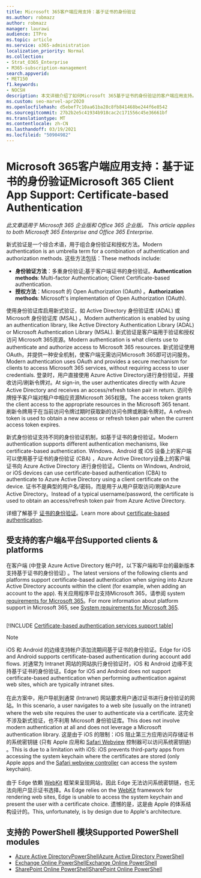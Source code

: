 ```yaml
---
title: Microsoft 365客户端应用支持：基于证书的身份验证
ms.author: robmazz
author: robmazz
manager: laurawi
audience: ITPro
ms.topic: article
ms.service: o365-administration
localization_priority: Normal
ms.collection:
- Strat_O365_Enterprise
- M365-subscription-management
search.appverid:
- MET150
f1.keywords:
- NOCSH
description: 本文详细介绍了如何Microsoft 365基于证书的身份验证的客户端应用支持。
ms.custom: seo-marvel-apr2020
ms.openlocfilehash: d5ebef7c10aa61ba28c8fb841468be244f6e8542
ms.sourcegitcommit: 27b2b2e5c41934b918cac2c171556c45e36661bf
ms.translationtype: MT
ms.contentlocale: zh-CN
ms.lasthandoff: 03/19/2021
ms.locfileid: "50904982"
---
```

# <a name="microsoft-365-client-app-support-certificate-based-authentication"></a><span data-ttu-id="ab1e3-103">Microsoft 365客户端应用支持：基于证书的身份验证</span><span class="sxs-lookup"><span data-stu-id="ab1e3-103">Microsoft 365 Client App Support: Certificate-based Authentication</span></span>

<span data-ttu-id="ab1e3-104">*此文章适用于 Microsoft 365 企业版和 Office 365 企业版。* </span><span class="sxs-lookup"><span data-stu-id="ab1e3-104">*This article applies to both Microsoft 365 Enterprise and Office 365 Enterprise.*</span></span>

<span data-ttu-id="ab1e3-105">新式验证是一个综合术语，用于组合身份验证和授权方法。</span><span class="sxs-lookup"><span data-stu-id="ab1e3-105">Modern authentication is an umbrella term for a combination of authentication and authorization methods.</span></span> <span data-ttu-id="ab1e3-106">这些方法包括：</span><span class="sxs-lookup"><span data-stu-id="ab1e3-106">These methods include:</span></span>

- <span data-ttu-id="ab1e3-107">**身份验证方法**：多重身份验证;基于客户端证书的身份验证。</span><span class="sxs-lookup"><span data-stu-id="ab1e3-107">**Authentication methods**: Multi-factor Authentication; Client Certificate-based authentication.</span></span>
- <span data-ttu-id="ab1e3-108">**授权方法**：Microsoft 的 Open Authorization (OAuth) 。</span><span class="sxs-lookup"><span data-stu-id="ab1e3-108">**Authorization methods**: Microsoft's implementation of Open Authorization (OAuth).</span></span>

<span data-ttu-id="ab1e3-109">使用身份验证库启用新式验证，如 Active Directory 身份验证库 (ADAL) 或 Microsoft 身份验证库 (MSAL) 。</span><span class="sxs-lookup"><span data-stu-id="ab1e3-109">Modern authentication is enabled by using an authentication library, like Active Directory Authentication Library (ADAL) or Microsoft Authentication Library (MSAL).</span></span> <span data-ttu-id="ab1e3-110">新式验证是客户端用于验证和授权访问 Microsoft 365资源。</span><span class="sxs-lookup"><span data-stu-id="ab1e3-110">Modern authentication is what clients use to authenticate and authorize access to Microsoft 365 resources.</span></span> <span data-ttu-id="ab1e3-111">新式验证使用 OAuth，并提供一种安全机制，使客户端无需访问Microsoft 365即可访问服务。</span><span class="sxs-lookup"><span data-stu-id="ab1e3-111">Modern authentication uses OAuth and provides a secure mechanism for clients to access Microsoft 365 services, without requiring access to user credentials.</span></span> <span data-ttu-id="ab1e3-112">登录时，用户直接使用 Azure Active Directory进行身份验证，并接收访问/刷新令牌对。</span><span class="sxs-lookup"><span data-stu-id="ab1e3-112">At sign-in, the user authenticates directly with Azure Active Directory and receives an access/refresh token pair in return.</span></span> <span data-ttu-id="ab1e3-113">访问令牌授予客户端对租户中相应资源Microsoft 365权限。</span><span class="sxs-lookup"><span data-stu-id="ab1e3-113">The access token grants the client access to the appropriate resources in the Microsoft 365 tenant.</span></span> <span data-ttu-id="ab1e3-114">刷新令牌用于在当前访问令牌过期时获取新的访问令牌或刷新令牌对。</span><span class="sxs-lookup"><span data-stu-id="ab1e3-114">A refresh token is used to obtain a new access or refresh token pair when the current access token expires.</span></span>

<span data-ttu-id="ab1e3-115">新式身份验证支持不同的身份验证机制，如基于证书的身份验证。</span><span class="sxs-lookup"><span data-stu-id="ab1e3-115">Modern authentication supports different authentication mechanisms, like certificate-based authentication.</span></span> <span data-ttu-id="ab1e3-116">Windows、Android 或 iOS 设备上的客户端可以使用基于证书的身份验证 (CBA) ，Azure Active Directory设备上的客户端证书向 Azure Active Directory 进行身份验证。</span><span class="sxs-lookup"><span data-stu-id="ab1e3-116">Clients on Windows, Android, or iOS devices can use certificate-based authentication (CBA) to authenticate to Azure Active Directory using a client certificate on the device.</span></span> <span data-ttu-id="ab1e3-117">证书不是典型的用户名/密码，而是用于从用户获取访问/刷新Azure Active Directory。</span><span class="sxs-lookup"><span data-stu-id="ab1e3-117">Instead of a typical username/password, the certificate is used to obtain an access/refresh token pair from Azure Active Directory.</span></span>

<span data-ttu-id="ab1e3-118">详细了解基于 [证书的身份验证](/azure/active-directory/authentication/active-directory-certificate-based-authentication-get-started)。</span><span class="sxs-lookup"><span data-stu-id="ab1e3-118">Learn more about [certificate-based authentication](/azure/active-directory/authentication/active-directory-certificate-based-authentication-get-started).</span></span>

## <a name="supported-clients--platforms"></a><span data-ttu-id="ab1e3-119">受支持的客户端&平台</span><span class="sxs-lookup"><span data-stu-id="ab1e3-119">Supported clients & platforms</span></span>

<span data-ttu-id="ab1e3-120">在客户端 (中登录 Azure Active Directory 帐户时，以下客户端和平台的最新版本支持基于证书的身份验证) 。</span><span class="sxs-lookup"><span data-stu-id="ab1e3-120">The latest versions of the following clients and platforms support certificate-based authentication when signing into Azure Active Directory accounts within the client (for example, when adding an account to the app).</span></span> <span data-ttu-id="ab1e3-121">有关应用程序平台支持Microsoft 365，请参阅 system [requirements for Microsoft 365](/microsoft-365/microsoft-365-and-office-resources)。</span><span class="sxs-lookup"><span data-stu-id="ab1e3-121">For more information about platform support in Microsoft 365, see [System requirements for Microsoft 365](/microsoft-365/microsoft-365-and-office-resources).</span></span>
<br>
<br>

[!INCLUDE [Certificate-based authentication services support table](../includes/microsoft-365-client-support-certificate-based-authentication-include.md)]

>[!NOTE]
><span data-ttu-id="ab1e3-122">iOS 和 Android 的边缘支持帐户添加流期间基于证书的身份验证。</span><span class="sxs-lookup"><span data-stu-id="ab1e3-122">Edge for iOS and Android supports certificate-based authentication during account add flows.</span></span> <span data-ttu-id="ab1e3-123">对通常为 Intranet 网站的网站执行身份验证时，iOS 和 Android 边缘不支持基于证书的身份验证。</span><span class="sxs-lookup"><span data-stu-id="ab1e3-123">Edge for iOS and Android does not support certificate-based authentication when performing authentication against web sites, which are typically intranet sites.</span></span> <br><br>  <span data-ttu-id="ab1e3-124">在此方案中，用户导航到通常 (Intranet) 网站要求用户通过证书进行身份验证的网站。</span><span class="sxs-lookup"><span data-stu-id="ab1e3-124">In this scenario, a user navigates to a web site (usually on the intranet) where the web site requires the user to authenticate via a certificate.</span></span> <span data-ttu-id="ab1e3-125">这完全不涉及新式验证，也不利用 Microsoft 身份验证库。</span><span class="sxs-lookup"><span data-stu-id="ab1e3-125">This does not involve modern authentication at all and does not leverage a Microsoft authentication library.</span></span> <span data-ttu-id="ab1e3-126">这是由于 iOS 的限制：iOS 阻止第三方应用访问存储证书的系统密钥链 (只有 Apple 应用和 [Safari Webview](https://developer.apple.com/documentation/safariservices/sfsafariviewcontroller) 控制器可以访问系统密钥链) 。</span><span class="sxs-lookup"><span data-stu-id="ab1e3-126">This is due to a limitation with iOS: iOS prevents third-party apps from accessing the system keychain where the certificates are stored (only Apple apps and the [Safari webview controller](https://developer.apple.com/documentation/safariservices/sfsafariviewcontroller) can access the system keychain).</span></span> <br><br> <span data-ttu-id="ab1e3-127">由于 Edge 依赖 [WebKit](https://developer.apple.com/documentation/webkit) 框架来呈现网站，因此 Edge 无法访问系统密钥链，也无法向用户显示证书选择。</span><span class="sxs-lookup"><span data-stu-id="ab1e3-127">As Edge relies on the [WebKit](https://developer.apple.com/documentation/webkit) framework for rendering web sites, Edge is unable to access the system keychain and present the user with a certificate choice.</span></span> <span data-ttu-id="ab1e3-128">遗憾的是，这是由 Apple 的体系结构设计的。</span><span class="sxs-lookup"><span data-stu-id="ab1e3-128">This, unfortunately, is by design due to Apple's architecture.</span></span>

## <a name="supported-powershell-modules"></a><span data-ttu-id="ab1e3-129">支持的 PowerShell 模块</span><span class="sxs-lookup"><span data-stu-id="ab1e3-129">Supported PowerShell modules</span></span>

- [<span data-ttu-id="ab1e3-130">Azure Active DirectoryPowerShell</span><span class="sxs-lookup"><span data-stu-id="ab1e3-130">Azure Active Directory PowerShell</span></span>](/powershell/azure/active-directory/overview?view=azureadps-2.0)
- [<span data-ttu-id="ab1e3-131">Exchange Online PowerShell</span><span class="sxs-lookup"><span data-stu-id="ab1e3-131">Exchange Online PowerShell</span></span>](/powershell/exchange/exchange-online-powershell)
- [<span data-ttu-id="ab1e3-132">SharePoint Online PowerShell</span><span class="sxs-lookup"><span data-stu-id="ab1e3-132">SharePoint Online PowerShell</span></span>](/powershell/sharepoint/sharepoint-online/connect-sharepoint-online)

